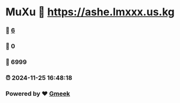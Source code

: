 # MuXu :link: https://ashe.lmxxx.us.kg 
### :page_facing_up: [6](https://ashe.lmxxx.us.kg/tag.html) 
### :speech_balloon: 0 
### :hibiscus: 6999 
### :alarm_clock: 2024-11-25 16:48:18 
### Powered by :heart: [Gmeek](https://github.com/Meekdai/Gmeek)
